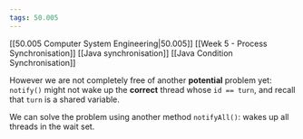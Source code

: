 ```yaml
---
tags: 50.005
---
```

[[50.005 Computer System Engineering|50.005]]
[[Week 5 - Process Synchronisation]]
[[Java synchronisation]]
[[Java Condition Synchronisation]]

However we are not completely free of another **potential** problem yet: `notify()` might not wake up the **correct** thread whose `id == turn`, and recall that `turn` is a shared variable.

We can solve the problem using another method `notifyAll()`: wakes up all threads in the wait set.